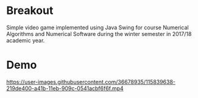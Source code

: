 # Breakout

Simple video game implemented using Java Swing for course Numerical Algorithms and Numerical Software during the winter semester in 2017/18 academic year.

# Demo

https://user-images.githubusercontent.com/36678935/115839638-219de400-a41b-11eb-909c-0541acbf6f6f.mp4

